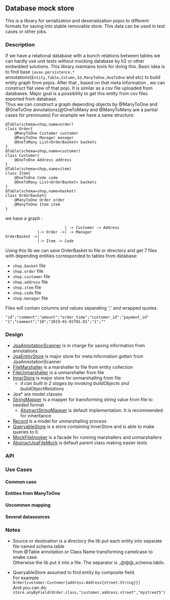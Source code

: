 ## Database mock store
This is a library for serialization and deserialization pojos to different formats for saving into stable removable store.
This data can be  used in test cases or other jobs.
### Description
If we have a relational database with a bunch relations between tables 
we can hardly use unit tests without mocking database by h2 or other embedded solutions.
This library maintains tools for doing this.
Basic idea is to find base `javax.persistence.*` annotations(`Entity,Table,Column,Id,ManyToOne,OneToOne` and etc) to build entity graph from pojos.
After that , based on that meta information , we can construct flat view of that pojo. It is similar as a csv file uploaded from databases.
Major goal is a possibility to get this entity from csv files exported from database.\
Thus we can construct a graph depending objects by @ManyToOne and @OneToOne annotations(@OneToMany and @ManyToMany are a partial cases for previouses)
For example we have a same structure:
```
@Table(schema=shop,name=order)
class Order{ 
    @ManyToOne Customer customer
    @ManyToOne Manager manager
    @OneToMany List<OrderBasket> baskets
}
@Table(schema=shop,name=customer)
class Customer{
    @OneToOne Address address
}
@Table(schema=shop,name=item)
class Item{
    @OneToOne Code code
    @OneToMany List<OrderBasket> baskets
}
@Table(schema=shop,name=basket)
class OrderBasket{
    @ManyToOne Order order
    @ManyToOne Item item   
}
```
we have a graph :
```
                          | -> Customer -> Address
              |-> Order ->| -> Manager
OrderBasket ->|
              |-> Item -> Code
```

Using this lib we can save OrderBasket to file or directory and get 7 files with depending entities corresponded to tables from database:
- `shop.basket` file
- `shop.order` file
- `shop.customer` file
- `shop.address` file
- `shop.item` file
- `shop.code` file
- `shop.manager` file

Files will contain columns and values separating ';' and wrapped quotes.
```
"id";"comment";"amount";"order_time";"customer_id";"payment_id"
"1";"comment";"10";"2019-01-01T01:01";"1";""
```

### Design
- [JpaAnnotationScanner](src/main/java/ru/besok/db/mock/JpaAnnotationScanner.java) is in charge for saving information from annotations 
- [JpaEntityStore](src/main/java/ru/besok/db/mock/JpaEntityStore.java) is major store for meta information gotten from JpaAnnotationScanner
- [FileMarshaller](src/main/java/ru/besok/db/mock/FileMarshaller.java) is a marshaller to file from entity collection
- [FileUnmarshaller](src/main/java/ru/besok/db/mock/FileUnmarshaller.java) is a unmarshaller from file
- [InnerStore](src/main/java/ru/besok/db/mock/InnerStore.java) is major store for unmarshalling from file
    - *it can built in 2 stages by invoking buildObjects and buildObjectRelations*    
- Jpa* are model classes
- [StringMapper](src/main/java/ru/besok/db/mock/StringMapper.java) is a mapper for transforming string value from file to needed format
    - [AbstractStringMapper](src/main/java/ru/besok/db/mock/AbstractStringMapper.java) is default implementation. It is recommended for inheritance 
- [Record](src/main/java/ru/besok/db/mock/Record.java) is a model for unmarshalling process
- [QueryableStore](src/main/java/ru/besok/db/mock/QueryableStore.java) is a store containing InnerStore and is able to make queries to it.
- [MockFileInvoker](src/main/java/ru/besok/db/mock/MockFileInvoker.java) is a facade for running marshallers and unmarshallers
- [AbstractJpaFileMock](src/main/java/ru/besok/db/tests/AbstractJpaFileMock.java) is default parent class making easier tests
 
### API

### Use Cases
#### Common case
#### Entities from ManyToOne
#### Uncommon mapping
#### Several datasources

### Notes 
- Source or destination is a directory the lib put each entity into separate file named schema.table \
from @Table annotation or Class Name transforming camelcase to snake case.\
Otherwise the lib put it into a file. The separator is _@@@_schema.table.

- QueryableStore assumed to find entity by composite field.\
For example `Order{customer:Customer{address:Address{street:String}}}`\
And you can do:` store.anyByField(Order.class,"customer.address.street","mystreet5")`